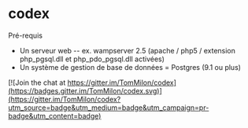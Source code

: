 # codex

Pré-requis 
- Un serveur web
	-- ex. wampserver 2.5 (apache / php5 / extension php_pgsql.dll et php_pdo_pgsql.dll activées)
- Un système de gestion de base de données = Postgres (9.1 ou plus)


[![Join the chat at https://gitter.im/TomMilon/codex](https://badges.gitter.im/TomMilon/codex.svg)](https://gitter.im/TomMilon/codex?utm_source=badge&utm_medium=badge&utm_campaign=pr-badge&utm_content=badge)
